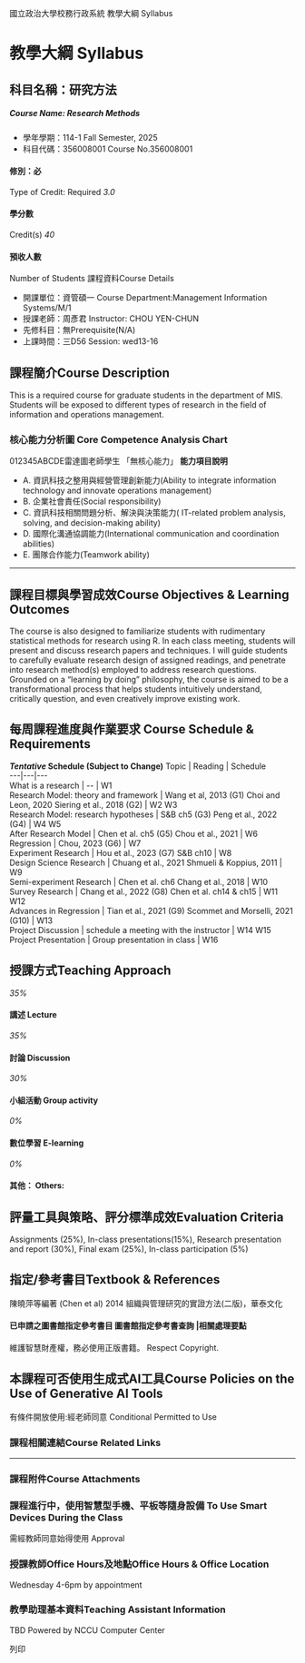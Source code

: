 國立政治大學校務行政系統 教學大綱 Syllabus
# 教學大綱 Syllabus
##  科目名稱：研究方法 
#####  Course Name: Research Methods
  * 學年學期：114-1 Fall Semester, 2025 
  * 科目代碼：356008001 Course No.356008001


#### 修別：必
Type of Credit: Required 
_3.0_
#### 學分數
Credit(s)
_40_
#### 預收人數
Number of Students
課程資料Course Details
  * 開課單位：資管碩一 Course Department:Management Information Systems/M/1 
  * 授課老師：周彥君 Instructor: CHOU YEN-CHUN 
  * 先修科目：無Prerequisite(N/A)
  * 上課時間：三D56 Session: wed13-16


##  課程簡介Course Description
This is a required course for graduate students in the department of MIS. Students will be exposed to different types of research in the field of information and operations management.
###  核心能力分析圖 Core Competence Analysis Chart
012345ABCDE雷達圖老師學生
「無核心能力」 
**能力項目說明**
  * A. 資訊科技之整用與經營管理創新能力(Ability to integrate information technology and innovate operations management)
  * B. 企業社會責任(Social responsibility)
  * C. 資訊科技相關問題分析、解決與決策能力( IT-related problem analysis, solving, and decision-making ability)
  * D. 國際化溝通協調能力(International communication and coordination abilities) 
  * E. 團隊合作能力(Teamwork ability)


* * *
##  課程目標與學習成效Course Objectives & Learning Outcomes 
The course is also designed to familiarize students with rudimentary statistical methods for research using R. In each class meeting, students will present and discuss research papers and techniques. I will guide students to carefully evaluate research design of assigned readings, and penetrate into research method(s) employed to address research questions. Grounded on a “learning by doing” philosophy, the course is aimed to be a transformational process that helps students intuitively understand, critically question, and even creatively improve existing work.
##  每周課程進度與作業要求 Course Schedule & Requirements
**_Tentative_ Schedule (Subject to Change)**
Topic |  Reading |  Schedule  
---|---|---  
What is a research |  -- |  W1  
Research Model: theory and framework |  Wang et al, 2013 (G1) Choi and Leon, 2020 Siering et al., 2018 (G2) |  W2 W3  
Research Model: research hypotheses |  S&B ch5 (G3) Peng et al., 2022 (G4) |  W4 W5  
After Research Model |  Chen et al. ch5 (G5) Chou et al., 2021 |  W6  
Regression |  Chou, 2023 (G6) |  W7  
Experiment Research |  Hou et al., 2023 (G7) S&B ch10 |  W8  
Design Science Research |  Chuang et al., 2021 Shmueli & Koppius, 2011 |  W9  
Semi-experiment Research |  Chen et al. ch6  Chang et al., 2018  |  W10  
Survey Research |  Chang et al., 2022 (G8) Chen et al. ch14 & ch15  |  W11 W12  
Advances in Regression |  Tian et al., 2021 (G9) Scommet and Morselli, 2021 (G10) |  W13  
Project Discussion |  schedule a meeting with the instructor |  W14 W15  
Project Presentation |  Group presentation in class |  W16  
##  授課方式Teaching Approach
_35%_
####  講述 Lecture
_35%_
####  討論 Discussion
_30%_
####  小組活動 Group activity
_0%_
####  數位學習 E-learning
_0%_
####  其他： Others:
##  評量工具與策略、評分標準成效Evaluation Criteria
Assignments (25%), In-class presentations(15%), Research presentation and report (30%), Final exam (25%), In-class participation (5%)
##  指定/參考書目Textbook & References
陳曉萍等編著 (Chen et al) 2014 組織與管理研究的實證方法(二版)，華泰文化
####  已申請之圖書館指定參考書目  圖書館指定參考書查詢 |相關處理要點
維護智慧財產權，務必使用正版書籍。 Respect Copyright.
##  本課程可否使用生成式AI工具Course Policies on the Use of Generative AI Tools
有條件開放使用:經老師同意 Conditional Permitted to Use 
###  課程相關連結Course Related Links
* * *
###  課程附件Course Attachments
###  課程進行中，使用智慧型手機、平板等隨身設備 To Use Smart Devices During the Class
需經教師同意始得使用  Approval
###  授課教師Office Hours及地點Office Hours & Office Location
Wednesday 4-6pm by appointment
###  教學助理基本資料Teaching Assistant Information
TBD
Powered by NCCU Computer Center
  
列印
